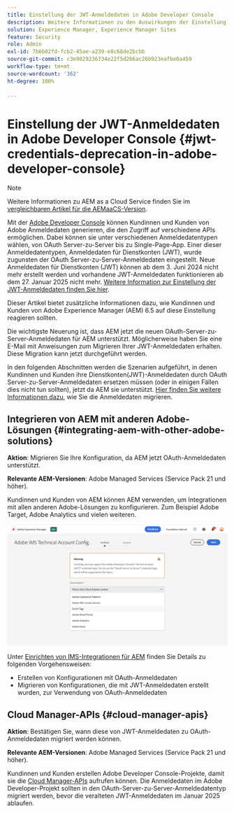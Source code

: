 ```yaml
---
title: Einstellung der JWT-Anmeldedaten in Adobe Developer Console
description: Weitere Informationen zu den Auswirkungen der Einstellung der JWT-Anmeldedaten in Adobe Developer Console auf AEM
solution: Experience Manager, Experience Manager Sites
feature: Security
role: Admin
exl-id: 7b6b02fd-fcb2-45ae-a239-e0c68de2bcbb
source-git-commit: c3e9029236734e22f5d266ac26b923eafbe0a459
workflow-type: tm+mt
source-wordcount: '362'
ht-degree: 100%

---
```


# Einstellung der JWT-Anmeldedaten in Adobe Developer Console {#jwt-credentials-deprecation-in-adobe-developer-console}

>[!NOTE]
> Weitere Informationen zu AEM as a Cloud Service finden Sie im [vergleichbaren Artikel für die AEMaaCS-Version](https://experienceleague.adobe.com/docs/experience-manager-cloud-service/content/security/jwt-credentials-deprecation-in-adobe-developer-console.html?lang=de).

Mit der [Adobe Developer Console](https://developer.adobe.com/console) können Kundinnen und Kunden von Adobe Anmeldedaten generieren, die den Zugriff auf verschiedene APIs ermöglichen. Dabei können sie unter verschiedenen Anmeldedatentypen wählen, von OAuth Server-zu-Server bis zu Single-Page-App. Einer dieser Anmeldedatentypen, Anmeldedaten für Dienstkonten (JWT), wurde zugunsten der OAuth Server-zu-Server-Anmeldedaten eingestellt. Neue Anmeldedaten für Dienstkonten (JWT) können ab dem 3. Juni 2024 nicht mehr erstellt werden und vorhandene JWT-Anmeldedaten funktionieren ab dem 27. Januar 2025 nicht mehr. [Weitere Information zur Einstellung der JWT-Anmeldedaten finden Sie hier](https://developer.adobe.com/developer-console/docs/guides/authentication/ServerToServerAuthentication/migration/).

Dieser Artikel bietet zusätzliche Informationen dazu, wie Kundinnen und Kunden von Adobe Experience Manager (AEM) 6.5 auf diese Einstellung reagieren sollten.

Die wichtigste Neuerung ist, dass AEM jetzt die neuen OAuth-Server-zu-Server-Anmeldedaten für AEM unterstützt. Möglicherweise haben Sie eine E-Mail mit Anweisungen zum Migrieren Ihrer JWT-Anmeldedaten erhalten. Diese Migration kann jetzt durchgeführt werden.

In den folgenden Abschnitten werden die Szenarien aufgeführt, in denen Kundinnen und Kunden ihre Dienstkonten(JWT)-Anmeldedaten durch OAuth Server-zu-Server-Anmeldedaten ersetzen müssen (oder in einigen Fällen dies nicht tun sollten), jetzt da AEM sie unterstützt. [Hier finden Sie weitere Informationen dazu](https://developer.adobe.com/developer-console/docs/guides/authentication/ServerToServerAuthentication/migration/#migration-overview), wie Sie die Anmeldedaten migrieren.

## Integrieren von AEM mit anderen Adobe-Lösungen {#integrating-aem-with-other-adobe-solutions}

**Aktion**: Migrieren Sie Ihre Konfiguration, da AEM jetzt OAuth-Anmeldedaten unterstützt.

**Relevante AEM-Versionen**: Adobe Managed Services (Service Pack 21 und höher).

Kundinnen und Kunden von AEM können AEM verwenden, um Integrationen mit allen anderen Adobe-Lösungen zu konfigurieren. Zum Beispiel Adobe Target, Adobe Analytics und vielen weiteren.

![Integrieren von AEM mit anderen Lösungen](/help/sites-administering/assets/jwt-deprecation.png)

Unter [Einrichten von IMS-Integrationen für AEM](/help/sites-administering/setting-up-ims-integrations-for-aem.md) finden Sie Details zu folgenden Vorgehensweisen:

* Erstellen von Konfigurationen mit OAuth-Anmeldedaten
* Migrieren von Konfigurationen, die mit JWT-Anmeldedaten erstellt wurden, zur Verwendung von OAuth-Anmeldedaten

## Cloud Manager-APIs {#cloud-manager-apis}

**Aktion**: Bestätigen Sie, wann diese von JWT-Anmeldedaten zu OAuth-Anmeldedaten migriert werden können.

**Relevante AEM-Versionen**: Adobe Managed Services (Service Pack 21 und höher).

Kundinnen und Kunden erstellen Adobe Developer Console-Projekte, damit sie die [Cloud Manager-APIs](https://developer.adobe.com/experience-cloud/cloud-manager/guides/getting-started/create-api-integration/) aufrufen können. Die Anmeldedaten im Adobe Developer-Projekt sollten in den OAuth-Server-zu-Server-Anmeldedatentyp migriert werden, bevor die veralteten JWT-Anmeldedaten im Januar 2025 ablaufen.
